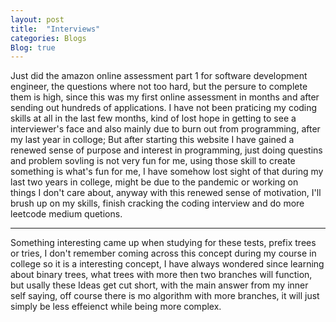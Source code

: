 ```yaml
---
layout: post
title:  "Interviews"
categories: Blogs
Blog: true
---
```


Just did the amazon online assessment part 1 for software development engineer, the questions where not too hard, but the persure to complete them is high, since this was my first online assessment in months and after sending out hundreds of applications.
I have not been praticing my coding skills at all in the last few months, kind of lost hope in getting to see a interviewer's face and also mainly due to burn out from programming, after my last year in colloge; But after starting this website I have gained a renewed sense of purpose and interest in programming, just doing questins and problem sovling is not very fun for me, using those skill to create something is what's fun for me, I have somehow lost sight of that during my last two years in college, might be due to the pandemic or working on things I don't care about, anyway with this renewed sense of motivation, I'll brush up on my skills, finish cracking the coding interview and do more leetcode medium quetions.

---

Something interesting came up when studying for these tests, prefix trees or tries, I don't remember coming across this concept during my course in college so it is a interesting concept, I have always wondered since learning about binary trees, what trees with more then two branches will function, but usally these Ideas get cut short, with the main answer from my inner self saying, off course there is mo algorithm with more branches, it will just simply be less effeienct while being more complex.